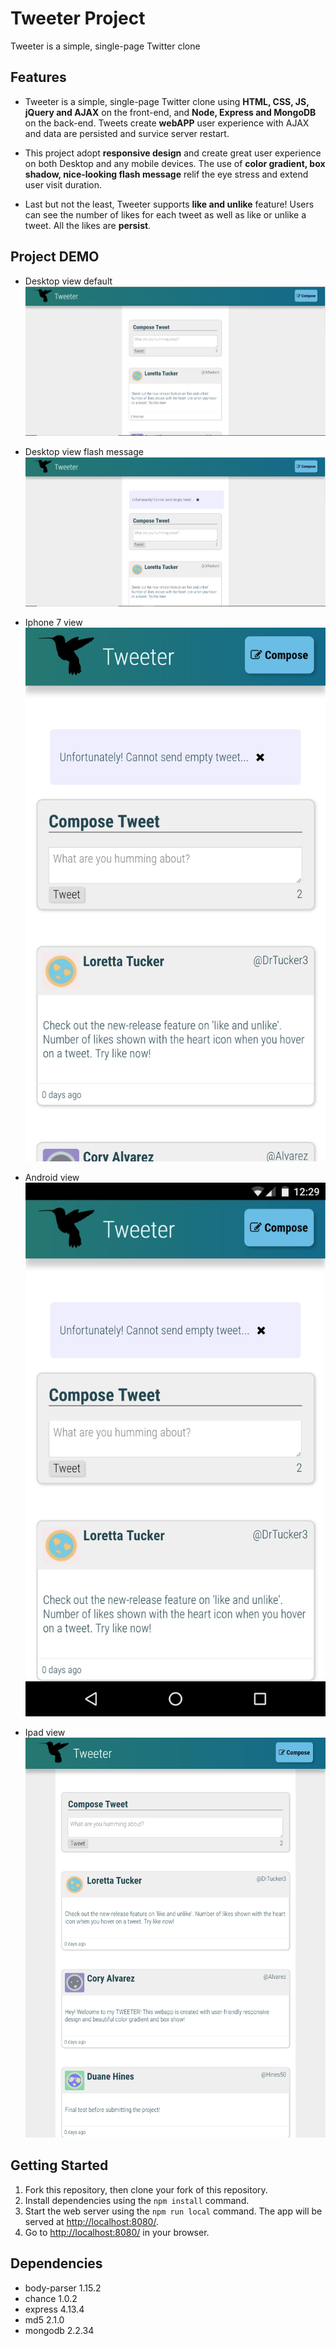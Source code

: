 # Tweeter Project

Tweeter is a simple, single-page Twitter clone

## Features

* Tweeter is a simple, single-page Twitter clone using **HTML, CSS, JS, jQuery and AJAX** on the front-end, and **Node, Express and MongoDB** on the back-end. Tweets create **webAPP** user experience with AJAX and data are persisted and survice server restart.

* This project adopt **responsive design** and create great user experience on both Desktop and any mobile devices. The use of **color gradient, box shadow, nice-looking flash message** relif the eye stress and extend user visit duration.

* Last but not the least, Tweeter supports **like and unlike** feature! Users can see the number of likes for each tweet as well as like or unlike a tweet. All the likes are **persist**.

## Project DEMO
* Desktop view default
![desktop view default](https://github.com/GrinJessie/tweeter/blob/master/docs/1.PNG)

* Desktop view flash message
![desktop view flash message](https://github.com/GrinJessie/tweeter/blob/master/docs/2.PNG)

* Iphone 7 view
![iphone 7 view](https://github.com/GrinJessie/tweeter/blob/master/docs/3.png)

* Android view
![android view](https://github.com/GrinJessie/tweeter/blob/master/docs/4.png)

* Ipad view
![ipad view](https://github.com/GrinJessie/tweeter/blob/master/docs/5.png)


## Getting Started

1. Fork this repository, then clone your fork of this repository.
2. Install dependencies using the `npm install` command.
3. Start the web server using the `npm run local` command. The app will be served at <http://localhost:8080/>.
4. Go to <http://localhost:8080/> in your browser.

## Dependencies

- body-parser 1.15.2
- chance 1.0.2
- express 4.13.4
- md5 2.1.0
- mongodb 2.2.34